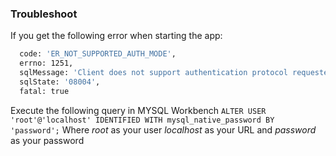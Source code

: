 ### Troubleshoot

If you get the following error when starting the app:

```sh
  code: 'ER_NOT_SUPPORTED_AUTH_MODE',
  errno: 1251,
  sqlMessage: 'Client does not support authentication protocol requested by server; consider upgrading MySQL client',
  sqlState: '08004',
  fatal: true
```

Execute the following query in MYSQL Workbench
`ALTER USER 'root'@'localhost' IDENTIFIED WITH mysql_native_password BY 'password';`
Where *root* as your user *localhost* as your URL and *password* as your password